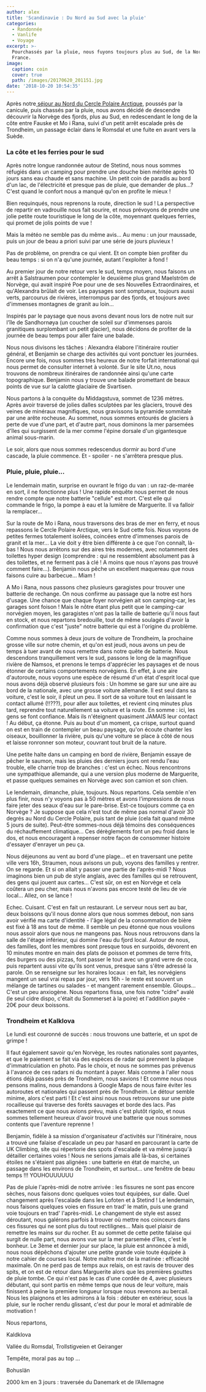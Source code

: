 ```yaml
---
author: alex
title: 'Scandinavie : Du Nord au Sud avec la pluie'
categories:
  - Randonnée
  - Vanlife
  - Voyage
excerpt: >-
  Pourchassés par la pluie, nous fuyons toujours plus au Sud, de la Norvège à la
  France.
image:
  caption: coin
  cover: true
  path: /images/20170620_201151.jpg
date: '2018-10-20 10:54:35'
---
```

Après notre[ séjour au Nord du Cercle Polaire Arctique](https://www.cabris-explorateurs.com/escalade/randonn%C3%A9e/vanlife/voyage/lofoten-et-stetind/), poussés par la canicule, puis chassés par la pluie, nous avons décidé de descendre découvrir la Norvège des fjords, plus au Sud, en redescendant le long de la côte entre Fauske et Mo i Rana, suivi d'un petit arrêt escalade près de Trondheim, un passage éclair dans le Romsdal et une fuite en avant vers la Suède. 

### La côte et les ferries pour le sud

Après notre longue randonnée autour de Stetind, nous nous sommes réfugiés dans un camping pour prendre une douche bien méritée après 10 jours sans eau chaude et sans machine. Un petit coin de paradis au bord d'un lac, de l'électricité et presque pas de pluie, que demander de plus...? C'est quand le confort nous a manqué qu'on en profite le mieux ! 

Bien requinqués, nous reprenons la route, direction le sud ! La perspective de repartir en vadrouille nous fait sourire, et nous prévoyons de prendre une jolie petite route touristique le long de la côte, moyennant quelques ferries, qui promet de jolis points de vue ! 

Mais la météo ne semble pas du même avis... Au menu : un jour maussade, puis un jour de beau a priori suivi par une série de jours pluvieux ! 

Pas de problème, on prendra ce qui vient. Et on compte bien profiter du beau temps : si on n'a qu'une journée, autant l'exploiter à fond ! 

Au premier jour de notre retour vers le sud, temps moyen, nous faisons un arrêt à Salstraumen pour contempler le deuxième plus grand Maelström de Norvège, qui avait inspiré Poe pour une de ses Nouvelles Extraordinaires, et qu'Alexandra brûlait de voir. Les paysages sont somptueux, toujours aussi verts, parcourus de rivières, interrompus par des fjords, et toujours avec d'immenses montagnes de granit au loin... 

Inspirés par le paysage que nous avons devant nous lors de notre nuit sur l'île de Sandhornøya (un coucher de soleil sur d'immenses parois granitiques surplombant un petit glacier), nous décidons de profiter de la journée de beau temps pour aller faire une balade. 

Nous nous divisons les tâches : Alexandra élabore l'itinéraire routier général, et Benjamin se charge des activités qui vont ponctuer les journées. Encore une fois, nous sommes très heureux de notre forfait international qui nous permet de consulter internet à volonté. Sur le site Ut.no, nous trouvons de nombreux itinéraires de randonnée ainsi qu'une carte topographique. Benjamin nous y trouve une balade promettant de beaux points de vue sur la calotte glaciaire de Svartisen. 

Nous partons à la conquête du Middagstuva, sommet de 1236 mètres. Après avoir traversé de jolies dalles sculptées par les glaciers, trouvé des veines de minéraux magnifiques, nous gravissons la pyramide sommitale par une arête rocheuse. Au sommet, nous sommes entourés de glaciers à perte de vue d'une part, et d'autre part, nous dominons la mer parsemées d'îles qui surgissent de la mer comme l'épine dorsale d'un gigantesque animal sous-marin. 

Le soir, alors que nous sommes redescendus dormir au bord d'une cascade, la pluie commence. Et - spoiler  - ne s'arrêtera presque plus. 

### Pluie, pluie, pluie...

Le lendemain matin, surprise en ouvrant le frigo du van : un raz-de-marée en sort, il ne fonctionne plus ! Une rapide enquête nous permet de nous rendre compte que notre batterie "cellule" est mort. C'est elle qui commande le frigo, la pompe à eau et la lumière de Marguerite. Il va falloir la remplacer... 

Sur la route de Mo i Rana, nous traversons des bras de mer en ferry, et nous repassons le Cercle Polaire Arctique, vers le Sud cette fois. Nous voyons de petites fermes totalement isolées, coincées entre d'immenses parois de granit et la mer... La vie doit y être bien différente à ce que l'on connaît, là-bas ! Nous nous arrêtons sur des aires très modernes, avec notamment des toilettes hyper design (comprendre : qui ne ressemblent absolument pas à des toilettes, et ne ferment pas à clé ! A moins que nous n'ayons pas trouvé comment faire...). Benjamin nous pêche un excellent maquereau que nous faisons cuire au barbecue... Miam ! 

A Mo i Rana, nous passons chez plusieurs garagistes pour trouver une batterie de rechange. On nous confirme au passage que la notre est hors d'usage. Une chance que chaque foyer norvégien ait son camping-car, les garages sont foison ! Mais le nôtre étant plus petit que le camping-car norvégien moyen, les garagistes n'ont pas la taille de batterie qu'il nous faut en stock, et nous repartons bredouille, tout de même soulagés d'avoir la confirmation que c'est "juste" notre batterie qui est à l'origine du problème. 

Comme nous sommes à deux jours de voiture de Trondheim, la prochaine grosse ville sur notre chemin, et qu'on est jeudi, nous avons un peu de temps à tuer avant de nous remettre dans notre quête de batterie. Nous descendons tranquillement vers le sud, passons le long de la magnifique rivière de Namsos, et prenons le temps d'apprécier les paysages et de nous étonner de certains comportements norvégiens. En effet, à une aire d'autoroute, nous voyons une espèce de résumé d'un état d'esprit local que nous avons déjà observé plusieurs fois : Un homme se gare sur une aire au bord de la nationale, avec une grosse voiture allemande. Il est seul dans sa voiture, c'est le soir, il pleut un peu. Il sort de sa voiture tout en laissant le contact allumé (!!???), pour aller aux toilettes, et revient cinq minutes plus tard, reprendre tout naturellement sa voiture et la route. En somme : ici, les gens se font confiance. Mais ils n'éteignent quasiment JAMAIS leur contact ! Au début, ça étonne. Puis au bout d'un moment, ça crispe, surtout quand on est en train de contempler un beau paysage, qu'on écoute chanter les oiseaux, bouillonner la rivière, puis qu'une voiture se place à côté de nous et laisse ronronner son moteur, couvrant tout bruit de la nature. 

Une petite halte dans un camping en bord de rivière, Benjamin essaye de pêcher le saumon, mais les pluies des derniers jours ont rendu l'eau trouble, elle charrie trop de branches : c'est un échec. Nous rencontrons une sympathique allemande, qui a une version plus moderne de Marguerite, et passe quelques semaines en Norvège avec son camion et son chien. 

Le lendemain, dimanche, pluie, toujours. Nous repartons. Cela semble n'en plus finir, nous n'y voyons pas à 50 mètres et avons l'impressions de nous faire jeter des seaux d'eau sur le pare-brise. Est-ce toujours comme ça en Norvège ? Je suppose que cela n'est tout de même pas normal d'avoir 30 degrés au Nord du Cercle Polaire, puis tant de pluie (cela fait quand même 5 jours de suite). Peut-être sommes-nous déjà témoins des conséquences du réchauffement climatique... Ces dérèglements font un peu froid dans le dos, et nous encouragent à repenser notre façon de consommer histoire d'essayer d'enrayer un peu ça.

Nous déjeunons au vent au bord d'une plage... et en traversant une petite ville vers 16h, Straumen, nous avisons un pub, voyons des familles y rentrer. On se regarde. Et si on allait y passer une partie de l'après-midi ? Nous imaginons bien un pub de style anglais, avec des familles qui se retrouvent, des gens qui jouent aux cartes... C'est sûr, on est en Norvège et cela coûtera un peu cher, mais nous n'avons pas encore testé de lieu de vie local... Allez, on se lance ! 

Echec. Cuisant. C'est en fait un restaurant. Le serveur nous sert au bar, deux boissons qu'il nous donne alors que nous sommes debout, non sans avoir vérifié ma carte d'identité - l'âge légal de la consommation de bière est fixé à 18 ans tout de même. Il semble un peu étonné que nous voulions nous assoir alors que nous ne mangeons pas. Nous nous retrouvons dans la salle de l'étage inférieur, qui domine l'eau du fjord local. Autour de nous, des familles, dont les membres sont presque tous en surpoids, dévorent en 10 minutes montre en main des plats de poisson et pommes de terre frits, des burgers ou des pizzas, font passer le tout avec un grand verre de coca, puis repartent aussi vite qu'ils sont venus, presque sans s'être adressé la parole. On se renseigne sur les horaires locaux : en fait, les norvégiens mangent un seul vrai repas par jour, vers 16h - le reste est souvent un mélange de tartines ou salades - et mangent rarement ensemble. Gloups... C'est un peu anxiogène. Nous repartons fissa, une fois notre "cidre" avalé (le seul cidre dispo, c'était du Sommerset à la poire) et l'addition payée - 20€ pour deux boissons. 

### Trondheim et Kalklova

Le lundi est couronné de succès : nous trouvons une batterie, et un spot de grimpe ! 

Il faut également savoir qu'en Norvège, les routes nationales sont payantes, et que le paiement se fait via des espèces de radar qui prennent la plaque d'immatriculation en photo. Pas le choix, et nous ne sommes pas prévenus à l'avance de ces radars ni du montant à payer. Mais comme à l'aller nous étions déjà passés près de Trondheim, nous savions ! Et comme nous nous pensons malins, nous demandons à Google Maps de nous faire éviter les autoroutes et nationales qui passent près de Trondheim. Le détour semble minime, alors c'est parti ! Et c'est ainsi nous nous retrouvons sur une piste rocailleuse qui traverse des forêts sauvages et borde des lacs. Pas exactement ce que nous avions prévu, mais c'est plutôt rigolo, et nous sommes tellement heureux d'avoir trouvé une batterie que nous sommes contents que l'aventure reprenne ! 

Benjamin, fidèle à sa mission d'organisateur d'activités sur l'itinéraire, nous a trouvé une falaise d'escalade un peu par hasard en parcourant la carte de UK Climbing, site qui répertorie des spots d'escalade et va même jusqu'à détailler certaines voies ! Nous ne serions jamais allé là-bas, si certaines étoiles ne s'étaient pas alignées : une batterie en état de marche, un passage dans les environs de Trondheim, et surtout... une fenêtre de beau temps !!! YOUHOUUUUUU 

Pas de pluie l'après-midi de notre arrivée : les fissures ne sont pas encore sèches, nous faisons donc quelques voies tout équipées, sur dalle. Quel changement après l'escalade dans les Lofoten et à Stetind ! Le lendemain, nous faisons quelques voies en fissure en trad' le matin, puis une grand voie toujours en trad' l'après-midi. Le changement de style est assez déroutant, nous galérons parfois à trouver où mettre nos coinceurs dans ces fissures qui ne sont plus du tout rectilignes... Mais quel plaisir de remettre les mains sur du rocher. Et au sommet de cette petite falaise qui surgit de nulle part, nous avons vue sur la mer parsemée d'îles, c'est le bonheur. Le 3ème et dernier jour sur place, la pluie est annoncée à midi, nous nous dépêchons d'ajouter une petite grande voie toute équipée à notre cahier de courses local. Notre maître mot de la matinée : efficacité maximale. On ne perd pas de temps aux relais, on est ravis de trouver des spits, et on est de retour dans Marguerite alors que les premières gouttes de pluie tombe. Ce qui n'est pas le cas d'une cordée de 4, avec plusieurs débutant, qui sont partis en même temps que nous de leur voiture, mais finissent à peine la première longueur lorsque nous revenons au bercail. Nous les plaignons et les admirons à la fois : débuter en extérieur, sous la pluie, sur le rocher rendu glissant, c'est dur pour le moral et admirable de motivation ! 

Nous repartons, 

Kaldklova

Vallée du Romsdal, Trollstigveien et Geiranger

Tempête, moral pas au top …

Bohuslän

2000 km en 3 jours : traversée du Danemark et de l’Allemagne
